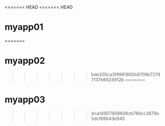 <<<<<<< HEAD
<<<<<<< HEAD
# myapp01
=======
# myapp02
>>>>>>> bde205ca3f9991800b9709b72747137b6624912b
=======
# myapp03
>>>>>>> 4ca1d1617858608cb788cc3879a5dcf69643e945
